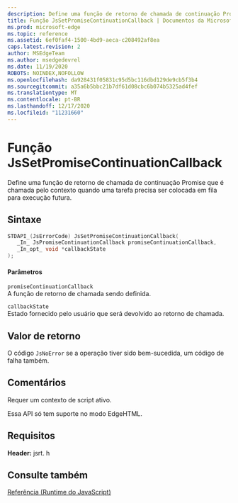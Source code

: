 ```yaml
---
description: Define uma função de retorno de chamada de continuação Promise que é chamada pelo contexto quando uma tarefa precisa ser colocada em fila para execução futura.
title: Função JsSetPromiseContinuationCallback | Documentos da Microsoft
ms.prod: microsoft-edge
ms.topic: reference
ms.assetid: 6ef0faf4-1500-4bd9-aeca-c208492af8ea
caps.latest.revision: 2
author: MSEdgeTeam
ms.author: msedgedevrel
ms.date: 11/19/2020
ROBOTS: NOINDEX,NOFOLLOW
ms.openlocfilehash: da928431f05831c95d5bc116dbd129de9cb5f3b4
ms.sourcegitcommit: a35a6b5bbc21b7df61d08cbc6b074b5325ad4fef
ms.translationtype: MT
ms.contentlocale: pt-BR
ms.lasthandoff: 12/17/2020
ms.locfileid: "11231660"
---
```

# Função JsSetPromiseContinuationCallback

Define uma função de retorno de chamada de continuação Promise que é chamada pelo contexto quando uma tarefa precisa ser colocada em fila para execução futura.  
  
## Sintaxe  
  
```cpp  
STDAPI_(JsErrorCode) JsSetPromiseContinuationCallback(  
   _In_ JsPromiseContinuationCallback promiseContinuationCallback,  
   _In_opt_ void *callbackState  
);  
```  
  
#### Parâmetros  
 `promiseContinuationCallback`  
 A função de retorno de chamada sendo definida.  
  
 `callbackState`  
 Estado fornecido pelo usuário que será devolvido ao retorno de chamada.  
  
## Valor de retorno  
 O código `JsNoError` se a operação tiver sido bem-sucedida, um código de falha também.  
  
## Comentários  
 Requer um contexto de script ativo.  
  
 Essa API só tem suporte no modo EdgeHTML.  
  
## Requisitos  
 **Header:** jsrt. h  
  
## Consulte também  
 [Referência (Runtime do JavaScript)](../chakra-hosting/reference-javascript-runtime.md)
